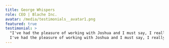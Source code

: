 ```yaml
---
title: George Whispers
role: CEO | Blache Inc.
avatar: /media/testimonials__avatar1.png
featured: true
testimonial: >
  "I've had the pleasure of working with Joshua and I must say, I really appreciate the all-around research that he applies to his work and how he consistently goes above and beyond in his efforts to deliver high-quality work.
  I've had the pleasure of working with Joshua and I must say, I really appreciate the all-around research that he applies to his work and how he consistently goes above and beyond in his efforts to deliver high-quality work."
---
```


